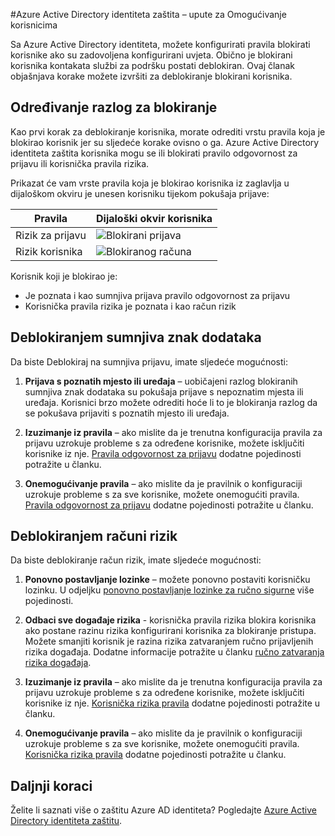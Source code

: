 <properties
    pageTitle="Azure Active Directory identiteta zaštita – upute za Omogućivanje korisnicima | Microsoft Azure"
    description="Saznajte kako deblokirati korisnika koje je blokirala pravilo Azure Active Directory identiteta zaštitu."
    services="active-directory"
    keywords="Zaštita identiteta servisa Azure active directory, deblokiranje korisnika"
    documentationCenter=""
    authors="markusvi"
    manager="femila"
    editor=""/>

<tags
    ms.service="active-directory"
    ms.workload="identity"
    ms.tgt_pltfrm="na"
    ms.devlang="na"
    ms.topic="article"
    ms.date="09/20/2016"
    ms.author="markvi"/>

#<a name="azure-active-directory-identity-protection---how-to-unblock-users"></a>Azure Active Directory identiteta zaštita – upute za Omogućivanje korisnicima

Sa Azure Active Directory identiteta, možete konfigurirati pravila blokirati korisnike ako su zadovoljena konfigurirani uvjeta. Obično je blokirani korisnika kontakata službi za podršku postati deblokiran. Ovaj članak objašnjava korake možete izvršiti za deblokiranje blokirani korisnika.


## <a name="determine-the-reason-for-blocking"></a>Određivanje razlog za blokiranje

Kao prvi korak za deblokiranje korisnika, morate odrediti vrstu pravila koja je blokirao korisnik jer su sljedeće korake ovisno o ga. Azure Active Directory identiteta zaštita korisnika mogu se ili blokirati pravilo odgovornost za prijavu ili korisnička pravila rizika. 

Prikazat će vam vrste pravila koja je blokirao korisnika iz zaglavlja u dijaloškom okviru je unesen korisniku tijekom pokušaja prijave:

|Pravila | Dijaloški okvir korisnika|
|--- | --- |
|Rizik za prijavu | ![Blokirani prijava](./media/active-directory-identityprotection-unblock-howto/02.png) |
|Rizik korisnika | ![Blokiranog računa](./media/active-directory-identityprotection-unblock-howto/104.png) |


Korisnik koji je blokirao je:

- Je poznata i kao sumnjiva prijava pravilo odgovornost za prijavu
- Korisnička pravila rizika je poznata i kao račun rizik

 
## <a name="unblocking-suspicious-sign-ins"></a>Deblokiranjem sumnjiva znak dodataka

Da biste Deblokiraj na sumnjiva prijavu, imate sljedeće mogućnosti:

1. **Prijava s poznatih mjesto ili uređaja** – uobičajeni razlog blokiranih sumnjiva znak dodataka su pokušaja prijave s nepoznatim mjesta ili uređaja. Korisnici brzo možete odrediti hoće li to je blokiranja razlog da se pokušava prijaviti s poznatih mjesto ili uređaja.


3. **Izuzimanje iz pravila** – ako mislite da je trenutna konfiguracija pravila za prijavu uzrokuje probleme s za određene korisnike, možete isključiti korisnike iz nje. [Pravila odgovornost za prijavu](active-directory-identityprotection.md#sign-in-risk-policy) dodatne pojedinosti potražite u članku.
 
4. **Onemogućivanje pravila** – ako mislite da je pravilnik o konfiguraciji uzrokuje probleme s za sve korisnike, možete onemogućiti pravila. [Pravila odgovornost za prijavu](active-directory-identityprotection.md#sign-in-risk-policy) dodatne pojedinosti potražite u članku.


## <a name="unblocking-accounts-at-risk"></a>Deblokiranjem računi rizik

Da biste deblokiranje račun rizik, imate sljedeće mogućnosti:

1. **Ponovno postavljanje lozinke** – možete ponovno postaviti korisničku lozinku. U odjeljku [ponovno postavljanje lozinke za ručno sigurne](active-directory-identityprotection.md#manual-secure-password-reset) više pojedinosti.

2. **Odbaci sve događaje rizika** - korisnička pravila rizika blokira korisnika ako postane razinu rizika konfigurirani korisnika za blokiranje pristupa. Možete smanjiti korisnik je razina rizika zatvaranjem ručno prijavljenih rizika događaja. Dodatne informacije potražite u članku [ručno zatvaranja rizika događaja](active-directory-identityprotection.md#closing-risk-events-manually).

3. **Izuzimanje iz pravila** – ako mislite da je trenutna konfiguracija pravila za prijavu uzrokuje probleme s za određene korisnike, možete isključiti korisnike iz nje. [Korisnička rizika pravila](active-directory-identityprotection.md#user-risk-policy) dodatne pojedinosti potražite u članku.
 
4. **Onemogućivanje pravila** – ako mislite da je pravilnik o konfiguraciji uzrokuje probleme s za sve korisnike, možete onemogućiti pravila. [Korisnička rizika pravila](active-directory-identityprotection.md#user-risk-policy) dodatne pojedinosti potražite u članku.




## <a name="next-steps"></a>Daljnji koraci

 Želite li saznati više o zaštitu Azure AD identiteta? Pogledajte [Azure Active Directory identiteta zaštitu](active-directory-identityprotection.md).
 

